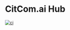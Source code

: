 # CitCom.ai Hub
[![ci](https://github.com/CitCom-VRAIN/CitCom-VRAIN.github.io/actions/workflows/ci.yml/badge.svg)](https://github.com/CitCom-VRAIN/CitCom-VRAIN.github.io/actions/workflows/ci.yml)